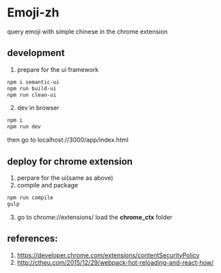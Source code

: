 # Emoji-zh
query emoji with simple chinese in the chrome extension

## development

1. prepare for the ui framework
```bash
npm i semantic-ui
npm run build-ui
npm run clean-ui
```
2. dev in browser
```bash
npm i
npm run dev
```
then go to localhost://3000/app/index.html

## deploy for chrome extension

1. perpare for the ui(same as above)
2. compile and package
```bash
npm run compile
gulp
```
3. go to chrome://extensions/ load the __chrome_ctx__ folder

## references:
1. https://developer.chrome.com/extensions/contentSecurityPolicy
2. http://ctheu.com/2015/12/29/webpack-hot-reloading-and-react-how/
